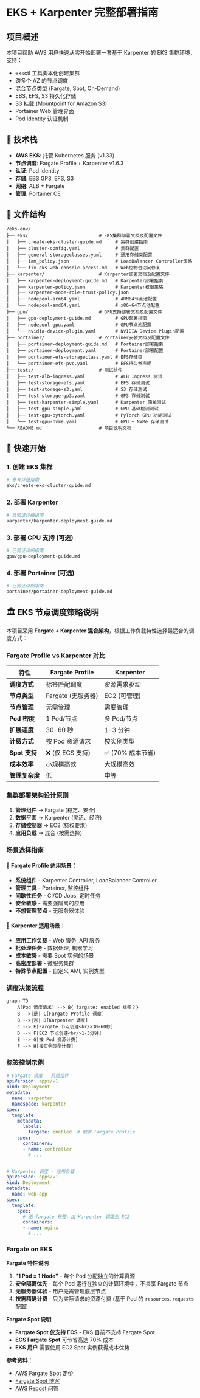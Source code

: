# EKS + Karpenter 完整部署指南

## 项目概述

本项目帮助 AWS 用户快速从零开始部署一套基于 Karpenter 的 EKS 集群环境，支持：
- eksctl 工具脚本化创建集群
- 跨多个 AZ 的节点调度
- 混合节点类型 (Fargate, Spot, On-Demand)
- EBS, EFS, S3 持久化存储
- S3 挂载 (Mountpoint for Amazon S3)
- Portainer Web 管理界面
- Pod Identity 认证机制

## 🔧 技术栈

- **AWS EKS**: 托管 Kubernetes 服务 (v1.33)
- **节点调度**: Fargate Profile + Karpenter v1.6.3
- **认证**: Pod Identity
- **存储**: EBS GP3, EFS, S3
- **网络**: ALB + Fargate
- **管理**: Portainer CE

## 📁 文件结构

```
/eks-env/
├── eks/                          # EKS集群部署文档及配置文件
│   ├── create-eks-cluster-guide.md     # 集群创建指南
│   ├── cluster-config.yaml             # 集群配置
│   ├── general-storageclasses.yaml     # 通用存储类配置
│   ├── iam_policy.json                 # LoadBalancer Controller策略
│   └── fix-eks-web-console-access.md   # Web控制台访问修复
├── karpenter/                    # Karpenter部署文档及配置文件
│   ├── karpenter-deployment-guide.md   # Karpenter部署指南
│   ├── karpenter-policy.json           # Karpenter权限策略
│   ├── karpenter-node-role-trust-policy.json
│   ├── nodepool-arm64.yaml             # ARM64节点池配置
│   └── nodepool-amd64.yaml             # x86-64节点池配置
├── gpu/                          # GPU支持部署文档及配置文件
│   ├── gpu-deployment-guide.md         # GPU部署指南
│   ├── nodepool-gpu.yaml               # GPU节点池配置
│   └── nvidia-device-plugin.yaml       # NVIDIA Device Plugin配置
├── portainer/                    # Portainer安装文档及配置文件  
│   ├── portainer-deployment-guide.md   # Portainer部署指南
│   ├── portainer-deployment.yaml       # Portainer部署配置
│   ├── portainer-efs-storageclass.yaml # EFS存储类
│   └── portainer-efs-pvc.yaml          # EFS持久卷声明
├── tests/                        # 测试组件   
│   ├── test-alb-ingress.yaml           # ALB Ingress 测试
│   ├── test-storage-efs.yaml           # EFS 存储测试
│   ├── test-storage-s3.yaml            # S3 存储测试
│   ├── test-storage-gp3.yaml           # GP3 存储测试
│   ├── test-karpenter-simple.yaml      # Karpenter 简单测试
│   ├── test-gpu-simple.yaml            # GPU 基础检测测试
│   ├── test-gpu-pytorch.yaml           # PyTorch GPU 功能测试
│   └── test-gpu-nvme.yaml              # GPU + NVMe 存储测试
└── README.md                     # 项目说明文档
```

## 🚀 快速开始

### 1. 创建 EKS 集群
```bash
# 参考详细指南
eks/create-eks-cluster-guide.md
```

### 2. 部署 Karpenter
```bash
# 已验证详细指南
karpenter/karpenter-deployment-guide.md
```

### 3. 部署 GPU 支持 (可选)
```bash
# 已验证详细指南
gpu/gpu-deployment-guide.md
```

### 4. 部署 Portainer (可选)
```bash
# 已验证详细指南
portainer/portainer-deployment-guide.md
```

## 🏛️ EKS 节点调度策略说明

本项目采用 **Fargate + Karpenter 混合架构**，根据工作负载特性选择最适合的调度方式：

### Fargate Profile vs Karpenter 对比

| 特性 | Fargate Profile | Karpenter |
|------|----------------|-----------|
| **调度方式** | 标签匹配调度 | 资源需求驱动 |
| **节点类型** | Fargate (无服务器) | EC2 (可管理) |
| **节点管理** | 无需管理 | 需要管理 |
| **Pod 密度** | 1 Pod/节点 | 多 Pod/节点 |
| **扩展速度** | 30-60 秒 | 1-3 分钟 |
| **计费方式** | 按 Pod 资源请求 | 按实例类型 |
| **Spot 支持** | ❌ (仅 ECS 支持) | ✅ (70% 成本节省) |
| **成本效率** | 小规模高效 | 大规模高效 |
| **管理复杂度** | 低 | 中等 |

### 集群部署架构设计原则

1. **管理组件** → Fargate (稳定、安全)
2. **数据平面** → Karpenter (灵活、经济)
3. **存储控制器** → EC2 (特权要求)
4. **应用负载** → 混合 (按需选择)

### 场景选择指南

#### **🎯 Fargate Profile 适用场景**：
- **系统组件** - Karpenter Controller, LoadBalancer Controller
- **管理工具** - Portainer, 监控组件
- **间歇性任务** - CI/CD Jobs, 定时任务
- **安全敏感** - 需要强隔离的应用
- **不想管理节点** - 无服务器体验

#### **🚀 Karpenter 适用场景**：
- **应用工作负载** - Web 服务, API 服务
- **批处理任务** - 数据处理, 机器学习
- **成本敏感** - 需要 Spot 实例的场景
- **高密度部署** - 微服务集群
- **特殊节点配置** - 自定义 AMI, 实例类型

### 调度决策流程

```mermaid
graph TD
    A[Pod 调度请求] --> B{ fargate: enabled 标签？}
    B -->|是| C[Fargate Profile 调度]
    B -->|否| D[Karpenter 调度]
    C --> E[Fargate 节点创建<br/>30-60秒]
    D --> F[EC2 节点创建<br/>1-3分钟]
    E --> G[按 Pod 资源计费]
    F --> H[按实例类型计费]
```

### 标签控制示例

```yaml
# Fargate 调度 - 系统组件
apiVersion: apps/v1
kind: Deployment
metadata:
  name: karpenter
  namespace: karpenter
spec:
  template:
    metadata:
      labels:
        fargate: enabled  # 触发 Fargate Profile
    spec:
      containers:
      - name: controller
        # ...

---
# Karpenter 调度 - 应用负载
apiVersion: apps/v1  
kind: Deployment
metadata:
  name: web-app
spec:
  template:
    spec:
      # 无 fargate 标签，由 Karpenter 调度到 EC2
      containers:
      - name: nginx
        # ...
```

### Fargate on EKS

**Fargate 特性说明**

1. **"1 Pod = 1 Node"** - 每个 Pod 分配独立的计算资源
2. **安全隔离优先** - 每个 Pod 运行在独立的计算环境中，不共享 Fargate 节点
3. **无服务器体验** - 用户无需管理底层节点
4. **按需精确计费** - 只为实际请求的资源付费 (基于 Pod 的 `resources.requests` 配置)

**Fargate Spot 说明**

- **Fargate Spot 仅支持 ECS** - EKS 目前不支持 Fargate Spot
- **ECS Fargate Spot** 可节省高达 70% 成本
- **EKS 用户** 需要使用 EC2 Spot 实例获得成本优势

**参考资料**：
* [AWS Fargate Spot 定价](https://aws.amazon.com/fargate/pricing/) 
* [Fargate Spot 博客](https://elasticscale.com/blog/aws-fargate-spot-cost-optimization-with-managed-container-workloads/)
* [AWS Repost 问答](https://repost.aws/questions/QU8FN4Cq-uQsqA44XbF0pwfA/eks-fargate-one-pod-one-node)
